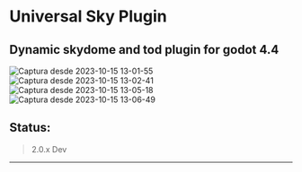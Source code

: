 # Universal Sky Plugin
Dynamic skydome and tod plugin for godot 4.4
---------------------------------------------

![Captura desde 2023-10-15 13-01-55](https://github.com/broken-kernel/time-of-day/assets/73777890/bf057522-006d-4d6a-83ab-485abcaef967)
![Captura desde 2023-10-15 13-02-41](https://github.com/broken-kernel/time-of-day/assets/73777890/4309dccf-da4e-433f-a012-5f002e292f0c)
![Captura desde 2023-10-15 13-05-18](https://github.com/broken-kernel/time-of-day/assets/73777890/ec73702e-7d09-4ac3-a901-63206970d17d)
![Captura desde 2023-10-15 13-06-49](https://github.com/broken-kernel/time-of-day/assets/73777890/eabf4a4e-51e0-4ead-a0a8-f8983001863a)


## Status:
> 2.0.x Dev
---------------------------------------------



